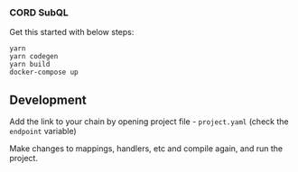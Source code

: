 ### CORD SubQL


Get this started with below steps:

```
yarn
yarn codegen
yarn build
docker-compose up

```


## Development

Add the link to your chain by opening project file - `project.yaml` (check the `endpoint` variable)

Make changes to mappings, handlers, etc and compile again, and run the project.


